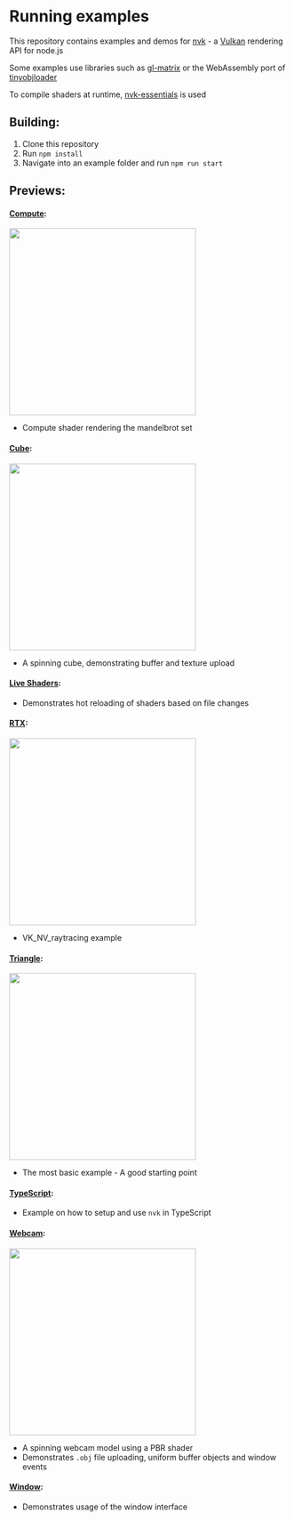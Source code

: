# Running examples

This repository contains examples and demos for [nvk](https://github.com/maierfelix/nvk) - a [Vulkan](https://en.wikipedia.org/wiki/Vulkan_(API)) rendering API for node.js

Some examples use libraries such as [gl-matrix](http://glmatrix.net/) or the WebAssembly port of [tinyobjloader](https://github.com/maierfelix/tolw)

To compile shaders at runtime, [nvk-essentials](https://github.com/maierfelix/nvk-essentials) is used

## Building:
1. Clone this repository
2. Run `npm install`
3. Navigate into an example folder and run `npm run start`

## Previews:

#### [Compute](/compute):
<img src="https://i.imgur.com/ZBSsmZT.jpg" width="336">

 - Compute shader rendering the mandelbrot set

#### [Cube](/cube):
<img src="https://i.imgur.com/ey9XooY.gif" width="336">

 - A spinning cube, demonstrating buffer and texture upload

#### [Live Shaders](/live-shaders):

 - Demonstrates hot reloading of shaders based on file changes

 #### [RTX](/rtx):
<img src="https://i.imgur.com/ySyR8OV.jpg" width="336">

 - VK_NV_raytracing example

#### [Triangle](/triangle):
<img src="https://i.imgur.com/nGGxpsQ.gif" width="336">

 - The most basic example - A good starting point

#### [TypeScript](/typescript):

 - Example on how to setup and use ``nvk`` in TypeScript

#### [Webcam](/webcam):
<img src="https://i.imgur.com/cRrVc1N.gif" width="336">

 - A spinning webcam model using a PBR shader
 - Demonstrates ``.obj`` file uploading, uniform buffer objects and window events

#### [Window](/window):

 - Demonstrates usage of the window interface
